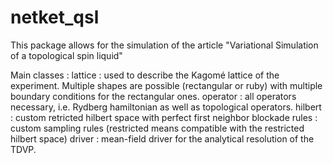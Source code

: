 # netket_qsl
This package allows for the simulation of the article "Variational Simulation of a topological spin liquid"

Main classes : 
lattice : used to describe the Kagomé lattice of the experiment. Multiple shapes are possible (rectangular or ruby) with multiple boundary conditions for the rectangular ones. 
operator : all operators necessary, i.e. Rydberg hamiltonian as well as topological operators. 
hilbert : custom retricted hilbert space with perfect first neighbor blockade
rules : custom sampling rules (restricted means compatible with the restricted hilbert space)
driver : mean-field driver for the analytical resolution of the TDVP. 
